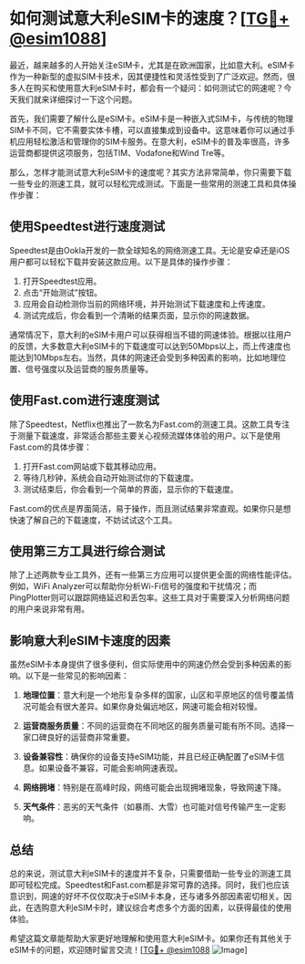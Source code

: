 # 如何测试意大利eSIM卡的速度？[[TG💪+ @esim1088](https://t.me/s/esim1088)]

最近，越来越多的人开始关注eSIM卡，尤其是在欧洲国家，比如意大利。eSIM卡作为一种新型的虚拟SIM卡技术，因其便捷性和灵活性受到了广泛欢迎。然而，很多人在购买和使用意大利eSIM卡时，都会有一个疑问：如何测试它的网速呢？今天我们就来详细探讨一下这个问题。

首先，我们需要了解什么是eSIM卡。eSIM卡是一种嵌入式SIM卡，与传统的物理SIM卡不同，它不需要实体卡槽，可以直接集成到设备中。这意味着你可以通过手机应用轻松激活和管理你的SIM卡服务。在意大利，eSIM卡的普及率很高，许多运营商都提供这项服务，包括TIM、Vodafone和Wind Tre等。

那么，怎样才能测试意大利eSIM卡的速度呢？其实方法非常简单，你只需要下载一些专业的测速工具，就可以轻松完成测试。下面是一些常用的测速工具和具体操作步骤：

## 使用Speedtest进行速度测试

Speedtest是由Ookla开发的一款全球知名的网络测速工具。无论是安卓还是iOS用户都可以轻松下载并安装这款应用。以下是具体的操作步骤：

1. 打开Speedtest应用。
2. 点击“开始测试”按钮。
3. 应用会自动检测你当前的网络环境，并开始测试下载速度和上传速度。
4. 测试完成后，你会看到一个清晰的结果页面，显示你的网速数据。

通常情况下，意大利的eSIM卡用户可以获得相当不错的网速体验。根据以往用户的反馈，大多数意大利eSIM卡的下载速度可以达到50Mbps以上，而上传速度也能达到10Mbps左右。当然，具体的网速还会受到多种因素的影响，比如地理位置、信号强度以及运营商的服务质量等。

## 使用Fast.com进行速度测试

除了Speedtest，Netflix也推出了一款名为Fast.com的测速工具。这款工具专注于测量下载速度，非常适合那些主要关心视频流媒体体验的用户。以下是使用Fast.com的具体步骤：

1. 打开Fast.com网站或下载其移动应用。
2. 等待几秒钟，系统会自动开始测试你的下载速度。
3. 测试结束后，你会看到一个简单的界面，显示你的下载速度。

Fast.com的优点是界面简洁，易于操作，而且测试结果非常直观。如果你只是想快速了解自己的下载速度，不妨试试这个工具。

## 使用第三方工具进行综合测试

除了上述两款专业工具外，还有一些第三方应用可以提供更全面的网络性能评估。例如，WiFi Analyzer可以帮助你分析Wi-Fi信号的强度和干扰情况；而PingPlotter则可以跟踪网络延迟和丢包率。这些工具对于需要深入分析网络问题的用户来说非常有用。

## 影响意大利eSIM卡速度的因素

虽然eSIM卡本身提供了很多便利，但实际使用中的网速仍然会受到多种因素的影响。以下是一些常见的影响因素：

1. **地理位置**：意大利是一个地形复杂多样的国家，山区和平原地区的信号覆盖情况可能会有很大差异。如果你身处偏远地区，网速可能会相对较慢。

2. **运营商服务质量**：不同的运营商在不同地区的服务质量可能有所不同。选择一家口碑良好的运营商非常重要。

3. **设备兼容性**：确保你的设备支持eSIM功能，并且已经正确配置了eSIM卡信息。如果设备不兼容，可能会影响网速表现。

4. **网络拥堵**：特别是在高峰时段，网络可能会出现拥堵现象，导致网速下降。

5. **天气条件**：恶劣的天气条件（如暴雨、大雪）也可能对信号传输产生一定影响。

## 总结

总的来说，测试意大利eSIM卡的速度并不复杂，只需要借助一些专业的测速工具即可轻松完成。Speedtest和Fast.com都是非常可靠的选择。同时，我们也应该意识到，网速的好坏不仅仅取决于eSIM卡本身，还与诸多外部因素密切相关。因此，在选购意大利eSIM卡时，建议综合考虑多个方面的因素，以获得最佳的使用体验。

希望这篇文章能帮助大家更好地理解和使用意大利eSIM卡。如果你还有其他关于eSIM卡的问题，欢迎随时留言交流！[[TG💪+ @esim1088](https://t.me/s/esim1088) ![Image](https://i.postimg.cc/4NQfJmqS/Snipaste-2025-05-13-00-14-12.png)]